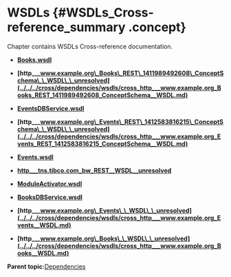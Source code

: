 # WSDLs {#WSDLs_Cross-reference_summary .concept}

Chapter contains WSDLs Cross-reference documentation.

-   **[Books.wsdl](../../../cross/dependencies/wsdls/cross_http___www.example.org_Books_REST_1411989492608__WSDL.md)**  

-   **[http\_\_\_www.example.org\_Books\_REST\_1411989492608\_ConceptSchema\_\_WSDL\_\_unresolved](../../../cross/dependencies/wsdls/cross_http___www.example.org_Books_REST_1411989492608_ConceptSchema__WSDL.md)**  

-   **[EventsDBService.wsdl](../../../cross/dependencies/wsdls/cross_http___xmlns.example.com_20141006121028__WSDL.md)**  

-   **[http\_\_\_www.example.org\_Events\_REST\_1412583816215\_ConceptSchema\_\_WSDL\_\_unresolved](../../../cross/dependencies/wsdls/cross_http___www.example.org_Events_REST_1412583816215_ConceptSchema__WSDL.md)**  

-   **[Events.wsdl](../../../cross/dependencies/wsdls/cross_http___www.example.org_Events_REST_1412583816215__WSDL.md)**  

-   **[http\_\_\_tns.tibco.com\_bw\_REST\_\_WSDL\_\_unresolved](../../../cross/dependencies/wsdls/cross_http___tns.tibco.com_bw_REST__WSDL.md)**  

-   **[ModuleActivator.wsdl](../../../cross/dependencies/wsdls/cross_http___tibco.com_bw_bw6_system_ModuleActivator__WSDL.md)**  

-   **[BooksDBService.wsdl](../../../cross/dependencies/wsdls/cross_http___xmlns.example.com_20140929140236__WSDL.md)**  

-   **[http\_\_\_www.example.org\_Events\_\_WSDL\_\_unresolved](../../../cross/dependencies/wsdls/cross_http___www.example.org_Events__WSDL.md)**  

-   **[http\_\_\_www.example.org\_Books\_\_WSDL\_\_unresolved](../../../cross/dependencies/wsdls/cross_http___www.example.org_Books__WSDL.md)**  


**Parent topic:**[Dependencies](../../../cross/dependencies/dependencies.md)


